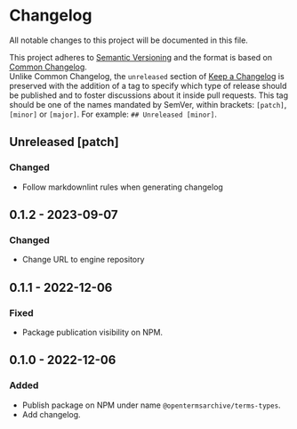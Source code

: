 # Changelog
All notable changes to this project will be documented in this file.

This project adheres to [Semantic Versioning](https://semver.org/spec/v2.0.0.html) and the format is based on [Common Changelog](https://common-changelog.org).\
Unlike Common Changelog, the `unreleased` section of [Keep a Changelog](https://keepachangelog.com/en/1.0.0/) is preserved with the addition of a tag to specify which type of release should be published and to foster discussions about it inside pull requests. This tag should be one of the names mandated by SemVer, within brackets: `[patch]`, `[minor]` or `[major]`. For example: `## Unreleased [minor]`.

## Unreleased [patch]

### Changed
- Follow markdownlint rules when generating changelog

## 0.1.2 - 2023-09-07
### Changed
- Change URL to engine repository

## 0.1.1 - 2022-12-06
### Fixed
- Package publication visibility on NPM.

## 0.1.0 - 2022-12-06
### Added
- Publish package on NPM under name `@opentermsarchive/terms-types`.
- Add changelog.
